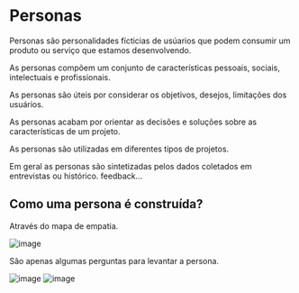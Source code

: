 # Personas

Personas são personalidades fícticias de usúarios que podem consumir um produto ou serviço que estamos desenvolvendo.

As personas compõem um conjunto de características pessoais, sociais, intelectuais e profissionais.

As personas são úteis por considerar os objetivos, desejos, limitações dos usuários.

As personas acabam por orientar as decisões e soluções sobre as características de um projeto.

As personas são utilizadas em diferentes tipos de projetos.

Em geral as personas são sintetizadas pelos dados coletados em entrevistas ou histórico. feedback...

## Como uma persona é construída?

Através do mapa de empatia.

![image](https://user-images.githubusercontent.com/52088444/227048237-b1ffc256-7793-4c76-bc6e-cd27056e3ed4.png)

São apenas algumas perguntas para levantar a persona. 

![image](https://user-images.githubusercontent.com/52088444/227048350-acb22957-8b40-4edb-9dd2-1f91cadbbe60.png)
![image](https://user-images.githubusercontent.com/52088444/227048416-18bc654d-e8a7-4119-8ff7-c00fe32112d6.png)
